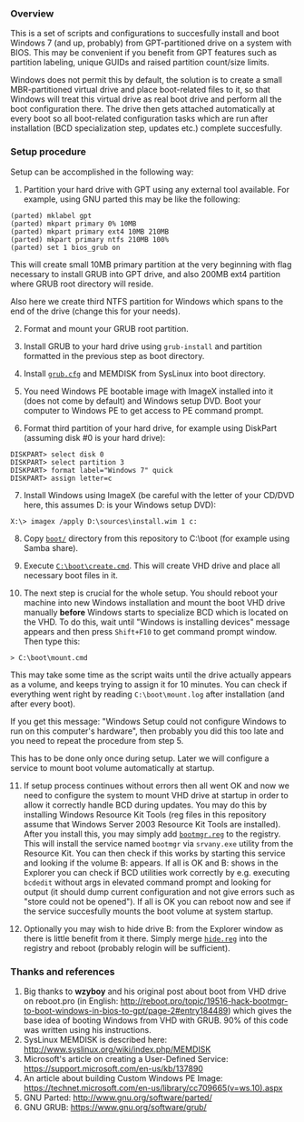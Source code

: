 ### Overview

This is a set of scripts and configurations to succesfully install and boot
Windows 7 (and up, probably) from GPT-partitioned drive on a system with BIOS.
This may be convenient if you benefit from GPT features such as partition
labeling, unique GUIDs and raised partition count/size limits.

Windows does not permit this by default, the solution is to create a small
MBR-partitioned virtual drive and place boot-related files to it, so that
Windows will treat this virtual drive as real boot drive and perform all the
boot configuration there. The drive then gets attached automatically at every
boot so all boot-related configuration tasks which are run after installation
(BCD specialization step, updates etc.) complete succesfully.


### Setup procedure

Setup can be accomplished in the following way:

1. Partition your hard drive with GPT using any external tool available. For
  example, using GNU parted this may be like the following:
  ```
  (parted) mklabel gpt
  (parted) mkpart primary 0% 10MB
  (parted) mkpart primary ext4 10MB 210MB
  (parted) mkpart primary ntfs 210MB 100%
  (parted) set 1 bios_grub on
  ```
  This will create small 10MB primary partition at the very beginning with flag
  necessary to install GRUB into GPT drive, and also 200MB ext4 partition
  where GRUB root directory will reside.

  Also here we create third NTFS partition for Windows which spans to the end
  of the drive (change this for your needs).

2. Format and mount your GRUB root partition.

3. Install GRUB to your hard drive using `grub-install` and partition formatted
  in the previous step as boot directory.

4. Install [`grub.cfg`](grub.cfg) and MEMDISK from SysLinux into boot directory.

5. You need Windows PE bootable image with ImageX installed into it (does not
  come by default) and Windows setup DVD. Boot your computer to Windows PE to
  get access to PE command prompt.

6. Format third partition of your hard drive, for example using DiskPart
  (assuming disk #0 is your hard drive):
  ```
  DISKPART> select disk 0
  DISKPART> select partition 3
  DISKPART> format label="Windows 7" quick
  DISKPART> assign letter=c
  ```

7. Install Windows using ImageX (be careful with the letter of your CD/DVD
  here, this assumes D: is your Windows setup DVD):
  ```
  X:\> imagex /apply D:\sources\install.wim 1 c:
  ```

8. Copy [`boot/`](boot/) directory from this repository to C:\boot (for example
  using Samba share).

9. Execute [`C:\boot\create.cmd`](boot/create.cmd). This will create VHD drive
  and place all necessary boot files in it.

10. The next step is crucial for the whole setup. You should reboot your
  machine into new Windows installation and mount the boot VHD drive manually
  **before** Windows starts to specialize BCD which is located on the VHD.
  To do this, wait until "Windows is installing devices" message appears and
  then press `Shift+F10` to get command prompt window. Then type this:
  ```
  > C:\boot\mount.cmd
  ```
  This may take some time as the script waits until the drive actually appears
  as a volume, and keeps trying to assign it for 10 minutes. You can check
  if everything went right by reading `C:\boot\mount.log` after installation
  (and after every boot).

  If you get this message: "Windows Setup could not configure Windows to run
  on this computer's hardware", then probably you did this too late and you
  need to repeat the procedure from step 5.

  This has to be done only once during setup. Later we will configure a service
  to mount boot volume automatically at startup.

11. If setup process continues without errors then all went OK and now we need
  to configure the system to mount VHD drive at startup in order to allow it
  correctly handle BCD during updates. You may do this by installing Windows
  Resource Kit Tools (reg files in this repository assume that Windows Server
  2003 Resource Kit Tools are installed). After you install this, you may simply
  add [`bootmgr.reg`](boot/bootmgr.reg) to the registry. This will install the
  service named `bootmgr` via `srvany.exe` utility from the Resource Kit. You
  can then check if this works by starting this service and looking if the
  volume B: appears. If all is OK and B: shows in the Explorer you can check
  if BCD utilities work correctly by e.g. executing `bcdedit` without args in
  elevated command prompt and looking for output (it should dump current
  configuration and not give errors such as "store could not be opened"). If
  all is OK you can reboot now and see if the service succesfully mounts the
  boot volume at system startup.

12. Optionally you may wish to hide drive B: from the Explorer window as there
  is little benefit from it there. Simply merge [`hide.reg`](boot/hide.reg)
  into the registry and reboot (probably relogin will be sufficient).


### Thanks and references

1. Big thanks to **wzyboy** and his original post about boot from VHD drive
  on reboot.pro (in English: http://reboot.pro/topic/19516-hack-bootmgr-to-boot-windows-in-bios-to-gpt/page-2#entry184489)
  which gives the base idea of booting Windows from VHD with GRUB.
  90% of this code was written using his instructions.
2. SysLinux MEMDISK is described here: http://www.syslinux.org/wiki/index.php/MEMDISK
3. Microsoft's article on creating a User-Defined Service:
  https://support.microsoft.com/en-us/kb/137890
4. An article about building Custom Windows PE Image:
  https://technet.microsoft.com/en-us/library/cc709665(v=ws.10).aspx
5. GNU Parted: http://www.gnu.org/software/parted/
6. GNU GRUB: https://www.gnu.org/software/grub/
